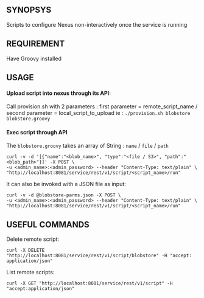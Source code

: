 ## SYNOPSYS

Scripts to configure Nexus non-interactively once the service is running

## REQUIREMENT

Have Groovy installed

## USAGE

#### Upload script into nexus through its API:

Call provision.sh with 2 parameters : first parameter = remote_script_name / second parameter = local_script_to_upload
ie : `./provision.sh blobstore blobstore.groovy`

#### Exec script through API

The `blobstore.groovy` takes an array of String : `name` / `file` / `path`

    curl -v -d '[{"name":"<blob_name>", "type":"<file / S3>", "path":"<blob_path>"}]' -X POST \
    -u <admin_name>:<admin_password> --header "Content-Type: text/plain" \
    "http://localhost:8081/service/rest/v1/script/<script_name>/run"

It can also be invoked with a JSON file as input:

    curl -v -d @blobstore-parms.json -X POST \
    -u <admin_name>:<admin_password> --header "Content-Type: text/plain" \
    "http://localhost:8081/service/rest/v1/script/<script_name>/run"

## USEFUL COMMANDS

Delete remote script:

`curl -X DELETE "http://localhost:8081/service/rest/v1/script/blobstore" -H "accept: application/json"`

List remote scripts:

`curl -X GET "http://localhost:8081/service/rest/v1/script" -H  "accept:application/json"`
